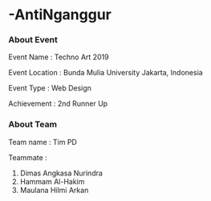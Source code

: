 # -AntiNganggur

### About Event

Event Name : Techno Art 2019

Event Location : Bunda Mulia University Jakarta, Indonesia

Event Type : Web Design

Achievement : 2nd Runner Up

### About Team

Team name : Tim PD

Teammate :

1. Dimas Angkasa Nurindra
2. Hammam Al-Hakim
3. Maulana Hilmi Arkan
